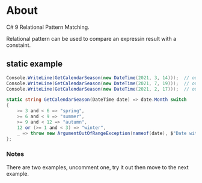 ﻿# About

C# 9 Relational Pattern Matching.

Relational pattern can be used to compare an expressin result with a constaint.

## static example

```csharp
Console.WriteLine(GetCalendarSeason(new DateTime(2021, 3, 14)));  // output: spring
Console.WriteLine(GetCalendarSeason(new DateTime(2021, 7, 19)));  // output: summer
Console.WriteLine(GetCalendarSeason(new DateTime(2021, 2, 17)));  // output: winter

static string GetCalendarSeason(DateTime date) => date.Month switch
{
    >= 3 and < 6 => "spring",
    >= 6 and < 9 => "summer",
    >= 9 and < 12 => "autumn",
    12 or (>= 1 and < 3) => "winter",
    _ => throw new ArgumentOutOfRangeException(nameof(date), $"Date with unexpected month: {date.Month}."),
};
```





### Notes

There are two examples, uncomment one, try it out then move to the next example.